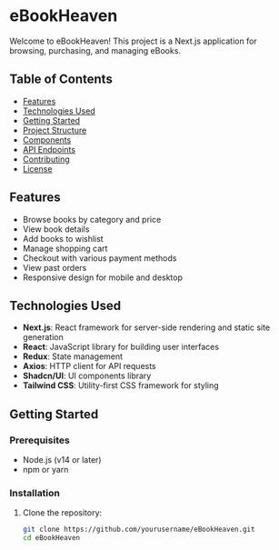 # eBookHeaven

Welcome to eBookHeaven! This project is a Next.js application for browsing, purchasing, and managing eBooks.

## Table of Contents

- [Features](#features)
- [Technologies Used](#technologies-used)
- [Getting Started](#getting-started)
- [Project Structure](#project-structure)
- [Components](#components)
- [API Endpoints](#api-endpoints)
- [Contributing](#contributing)
- [License](#license)

## Features

- Browse books by category and price
- View book details
- Add books to wishlist
- Manage shopping cart
- Checkout with various payment methods
- View past orders
- Responsive design for mobile and desktop

## Technologies Used

- **Next.js**: React framework for server-side rendering and static site generation
- **React**: JavaScript library for building user interfaces
- **Redux**: State management
- **Axios**: HTTP client for API requests
- **Shadcn/UI**: UI components library
- **Tailwind CSS**: Utility-first CSS framework for styling

## Getting Started

### Prerequisites

- Node.js (v14 or later)
- npm or yarn

### Installation

1. Clone the repository:

   ```bash
   git clone https://github.com/yourusername/eBookHeaven.git
   cd eBookHeaven
